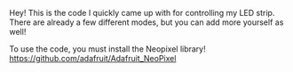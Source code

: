Hey!
This is the code I quickly came up with for controlling my LED strip.
There are already a few different modes, but you can add more yourself as well!

To use the code, you must install the Neopixel library! https://github.com/adafruit/Adafruit_NeoPixel

